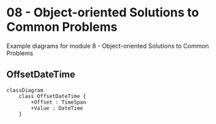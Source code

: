 # 08 - Object-oriented Solutions to Common Problems

Example diagrams for module 8 - Object-oriented Solutions to Common Problems

## OffsetDateTime

```mermaid
classDiagram
	class OffsetDateTime {
		+Offset : TimeSpan
		+Value : DateTime
	}
```
